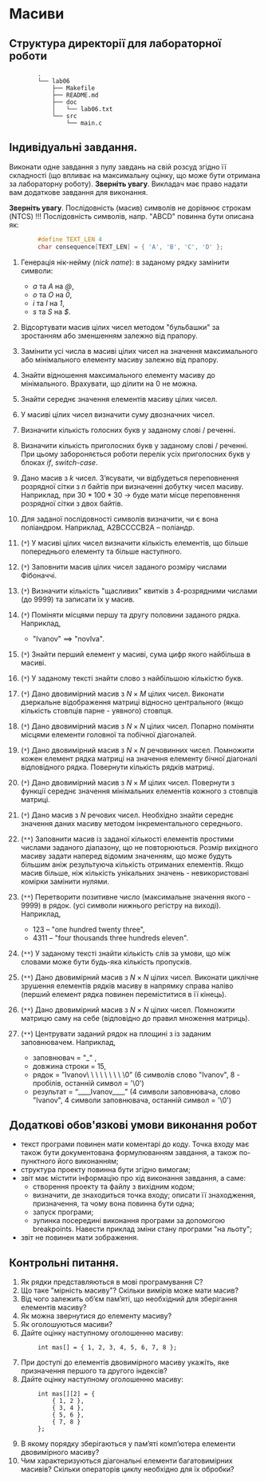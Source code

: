 # Масиви

## Структура директорії для лабораторної роботи

```
		.
		└── lab06
		    ├── Makefile
		    ├── README.md
		    ├── doc
		    │   └── lab06.txt
		    └── src
		        └── main.c
```

## Індивідуальні завдання.

Виконати одне завдання з пулу завдань на свій розсуд згідно її складності (що впливає на максимальну оцінку, що може бути отримана за лабораторну роботу). **Зверніть увагу**. Викладач має право надати вам додаткове завдання для виконання.

**Зверніть увагу**. Послідовність (масив) символів не дорівнює строкам (NTCS) !!! Послідовність символів, напр. "ABCD" повинна бути описана як: 

```c
		#define TEXT_LEN 4
		char consequence[TEXT_LEN] = { 'A', 'B', 'C', 'D' };
```

1.	Генерація нік-нейму (*nick name*): в заданому рядку замінити символи: 
	- *a* та *A* на *\@*, 
	- *о* та *O* на *0*, 
	- *i* та *I* на *1*, 
	- *s* та *S* на *$*.
2.	Відсортувати масив цілих чисел методом "бульбашки" за зростанням або зменшенням залежно від прапору.
3.	Замінити усі числа в масиві цілих чисел на значення максимального або мінімального елементу масиву залежно від прапору.
4.	Знайти відношення максимального елементу масиву до мінімального. Врахувати, що ділити на 0 не можна.
5.	Знайти середнє значення елементів масиву цілих чисел.
6.	У масиві цілих чисел визначити суму двозначних чисел.
7.	Визначити кількість голосних букв у заданому слові / реченні.
8.	Визначити кількість приголосних букв у заданому слові / реченні. При цьому забороняється роботи перелік усіх приголосних букв у блоках *if*, *switch-case*.
9.	Дано масив з *k* чисел. З’ясувати, чи відбудеться переповнення розрядної сітки з *n* байтів при визначенні добутку чисел масиву. Наприклад, при $30 * 100 * 30$ ->  буде мати місце переповнення розрядної сітки з двох байтів.
10.	Для заданої послідовності символів визначити, чи є вона поліандром. Наприклад,  А2ВССССB2А – поліандр.

12.	(`*`) У масиві цілих чисел визначити кількість елементів, що більше попереднього елементу та більше наступного.
13.	(`*`) Заповнити масив цілих чисел заданого розміру числами Фібоначчі.
14.	(`*`) Визначити кількість "щасливих" квитків з 4-розрядними числами (до 9999) та записати їх у масив. 
15.	(`*`) Поміняти місцями першу та другу половини заданого рядка. Наприклад,
	- "Ivanov" ==> "novIva".
16.	(`*`) Знайти перший елемент у масиві, сума цифр якого найбільша в масиві.
17.	(`*`) У заданому тексті знайти слово з найбільшою кількістю букв.
18. (`*`) Дано двовимірний масив з $N \times M$ цілих чисел. Виконати дзеркальне відображення матриці відносно центрального (якщо кількість стовпців парне - уявного) стовпця.
19.	(`*`) Дано двовимірний масив з $N \times N$ цілих чисел. Попарно поміняти місцями елементи головної та побічної діагоналей. 
20.	(`*`) Дано двовимірний масив з $N \times N$ речовинних чисел. Помножити кожен елемент рядка матриці на значення елементу бічної діагоналі відповідного рядка. Повернути кількість рядків матриці.
21. (`*`) Дано двовимірний масив з $N \times M$ цілих чисел. Повернути з функції середнє значення мінімальних елементів кожного з стовпців матриці. 
22. (`*`) Дано масив з *N* речових чисел. Необхідно знайти середнє значення даних масиву методом інкрементального середнього.

23.	(`**`) Заповнити масив із заданої кількості елементів простими числами заданого діапазону, що не повторюються. Розмір вихідного масиву задати наперед відомим значенням, що може будуть більшим аніж результуюча кількість отриманих елементів. Якщо масив більше, ніж кількість унікальних значень - невикористовані комірки замінити нулями.
24.	(`**`) Перетворити позитивне число (максимальне значення якого - 9999) в рядок. (усі символи нижнього регістру на виході). Наприклад, 
	- 123 – "one hundred twenty three",
	- 4311 – "four thousands three hundreds eleven". 
25.	(`**`) У заданому тексті знайти кількість слів за умови, що між словами може бути будь-яка кількість пропусків. 
26.	(`**`) Дано двовимірний масив з $N \times N$ цілих чисел. Виконати циклічне зрушення елементів рядків масиву в напрямку справа наліво (перший елемент рядка повинен переміститися в її кінець). 
27. (`**`) Дано двовимірний масив з $N \times N$ цілих чисел. Помножити матрицю саму на себе (відповідно до правил множення матриць).
28.	(`**`) Центрувати заданий рядок на площині з із заданим заповнювачем. Наприклад, 
	- заповнювач = "\_" , 
	- довжина строки = 15, 
	- рядок = ”Ivanov\ \ \ \ \ \ \ \ \0” (6 символів слово "Ivanov", 8 - пробілів, останній символ = '\0')
	- результат = “\_\_\_\_Ivanov\_\_\_\_”  (4 символи заповнювача, слово "Ivanov", 4 символи заповнювача, останній символ = '\0')


## Додаткові обов'язкові умови виконання робот

- текст програми повинен мати коментарі до коду. Точка входу має також бути документована формулюванням завдання, а також по-пунктного його виконанням;
- структура проекту повинна бути згідно вимогам;
- звіт має містити інформацію про хід виконання завдання, а саме:
   - створення проекту та файлу з вихідним кодом;
   - визначити, де знаходиться точка входу; описати її знаходження, призначення, та чому вона повинна бути одна;
   - запуск програми; 
   - зупинка посередині виконання програми за допомогою breakpoints. Навести приклад зміни стану програми "на льоту";
- звіт не повинен мати зображення.

## Контрольні питання.
1.	Як рядки представляються в мові програмування C?
2.	Що таке "мірність масиву"? Скільки вимірів може мати масив?
3.	Від чого залежить об’єм пам’яті, що необхідний для зберігання елементів масиву?
4.	Як можна звернутися до елементу масиву?
5.	Як оголошуються масиви?
6.	Дайте оцінку наступному оголошенню масиву: 
```
		int mas[] = { 1, 2, 3, 4, 5, 6, 7, 8 };
```
7.  При доступі до елементів двовимірного масиву укажіть, яке призначення першого та другого індексів? 
8.  Дайте оцінку наступному оголошенню масиву:
```
		int mas[][2] = {
			{ 1, 2 }, 
			{ 3, 4 }, 
			{ 5, 6 }, 
			{ 7, 8 }
		};
```
9.  В якому порядку зберігаються у пам’яті комп’ютера елементи двовимірного масиву?
10. Чим характеризуються діагональні елементи багатовимірних масивів? Скільки операторів циклу необхідно для їх обробки? 
